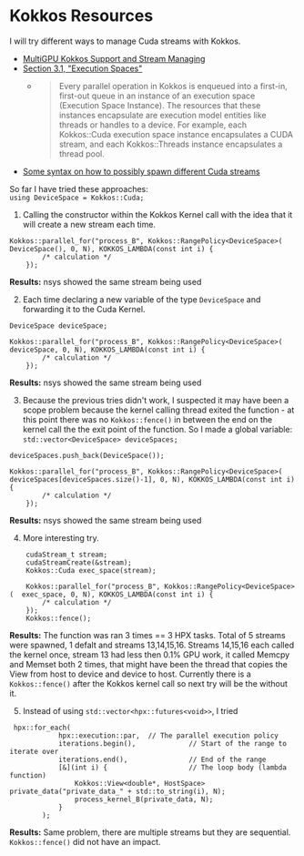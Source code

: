 # Kokkos Resources

I will try different ways to manage Cuda streams with Kokkos.

* [MultiGPU Kokkos Support and Stream Managing](https://kokkos.org/kokkos-core-wiki/API/core/MultiGPUSupport.html)
* [Section 3.1, "Execution Spaces"](https://escholarship.org/content/qt0wz9p9vg/qt0wz9p9vg.pdf)
    * > Every parallel operation in Kokkos is enqueued into a first-in, first-out queue in an instance of an execution space (Execution Space Instance). The resources that these instances encapsulate are execution model entities like threads or handles to a device. For example, each Kokkos::Cuda execution space instance encapsulates a CUDA stream, and each Kokkos::Threads instance encapsulates a thread pool.
* [Some syntax on how to possibly spawn different Cuda streams](https://kokkos.org/kokkos-core-wiki/API/core/policies/ExecutionPolicyConcept.html)

So far I have tried these approaches:  
`using DeviceSpace = Kokkos::Cuda;`  
1. Calling the constructor within the Kokkos Kernel call with the idea that it will create a new stream each time.
``` 
Kokkos::parallel_for("process_B", Kokkos::RangePolicy<DeviceSpace>(  DeviceSpace(), 0, N), KOKKOS_LAMBDA(const int i) {
        /* calculation */
    });
```
**Results:** nsys showed the same stream being used

2. Each time declaring a new variable of the type `DeviceSpace` and forwarding it to the Cuda Kernel.
``` 
DeviceSpace deviceSpace;  

Kokkos::parallel_for("process_B", Kokkos::RangePolicy<DeviceSpace>(  deviceSpace, 0, N), KOKKOS_LAMBDA(const int i) {
        /* calculation */
    });
```
**Results:** nsys showed the same stream being used

3. Because the previous tries didn't work, I suspected it may have been a scope problem because the kernel calling thread exited the function - at this point there was no `Kokkos::fence()` in between the end on the kernel call the the exit point of the function. So I made a global variable:
`std::vector<DeviceSpace> deviceSpaces;`
``` 
deviceSpaces.push_back(DeviceSpace());  

Kokkos::parallel_for("process_B", Kokkos::RangePolicy<DeviceSpace>(  deviceSpaces[deviceSpaces.size()-1], 0, N), KOKKOS_LAMBDA(const int i) {
        /* calculation */
    });
```
**Results:** nsys showed the same stream being used

4. More interesting try. 
```
    cudaStream_t stream;
    cudaStreamCreate(&stream);
    Kokkos::Cuda exec_space(stream);

    Kokkos::parallel_for("process_B", Kokkos::RangePolicy<DeviceSpace>(  exec_space, 0, N), KOKKOS_LAMBDA(const int i) {
        /* calculation */
    });
    Kokkos::fence();

```
**Results:** The function was ran 3 times == 3 HPX tasks. Total of 5 streams were spawned, 1 defalt and streams 13,14,15,16. Streams 14,15,16 each called the kernel once, stream 13 had less then 0.1% GPU work, it called Memcpy and Memset both 2 times, that might have been the thread that copies the View from host to device and device to host. Currently there is a `Kokkos::fence()` after the Kokkos kernel call so next try will be the without it. 

5. Instead of using `std::vector<hpx::futures<void>>`, I tried  
```
 hpx::for_each(
            hpx::execution::par,  // The parallel execution policy
            iterations.begin(),             // Start of the range to iterate over
            iterations.end(),               // End of the range
            [&](int i) {                    // The loop body (lambda function)
                Kokkos::View<double*, HostSpace> private_data("private_data_" + std::to_string(i), N);
                process_kernel_B(private_data, N);
            }
        );
```
**Results:** Same problem, there are multiple streams but they are sequential. `Kokkos::fence()` did not have an impact.
